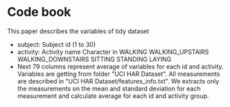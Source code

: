 # Code book
This paper describes the variables of tidy dataset

* subject: Subject id (1 to 30)
* activity: Activity name
Character in
WALKING
WALKING_UPSTAIRS
WALKING_DOWNSTAIRS
SITTING
STANDING
LAYING
* Next 79 columns represent average of variables for each id and activity. Variables are getting from folder "UCI HAR Dataset". All measurements are described in "UCI HAR Dataset/features_info.txt". We extracts only the measurements on the mean and standard deviation for each measurement and calculate average for each id and activity group.
